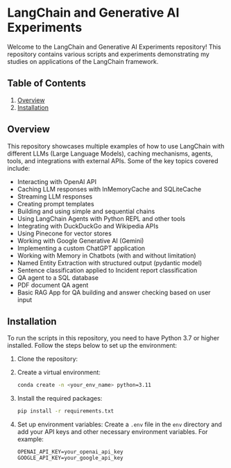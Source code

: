 # LangChain and Generative AI Experiments

Welcome to the LangChain and Generative AI Experiments repository! This repository contains various scripts and experiments demonstrating my studies on applications of the LangChain framework.

## Table of Contents

1. [Overview](#overview)
2. [Installation](#installation)

## Overview

This repository showcases multiple examples of how to use LangChain with different LLMs (Large Language Models), caching mechanisms, agents, tools, and integrations with external APIs. Some of the key topics covered include:

- Interacting with OpenAI API
- Caching LLM responses with InMemoryCache and SQLiteCache
- Streaming LLM responses
- Creating prompt templates
- Building and using simple and sequential chains
- Using LangChain Agents with Python REPL and other tools
- Integrating with DuckDuckGo and Wikipedia APIs
- Using Pinecone for vector stores
- Working with Google Generative AI (Gemini)
- Implementing a custom ChatGPT application
- Working with Memory in Chatbots (with and without limitation)
- Named Entity Extraction with structured output (pydantic model)
- Sentence classification applied to Incident report classification
- QA agent to a SQL database
- PDF document QA agent
- Basic RAG App for QA building and answer checking based on user input

## Installation

To run the scripts in this repository, you need to have Python 3.7 or higher installed. Follow the steps below to set up the environment:

1. Clone the repository:

2. Create a virtual environment:
    ```bash
    conda create -n <your_env_name> python=3.11
    ```

3. Install the required packages:
    ```bash
    pip install -r requirements.txt
    ```

4. Set up environment variables:
    Create a `.env` file in the `env` directory and add your API keys and other necessary environment variables. For example:
    ```plaintext
    OPENAI_API_KEY=your_openai_api_key
    GOOGLE_API_KEY=your_google_api_key
    ```

